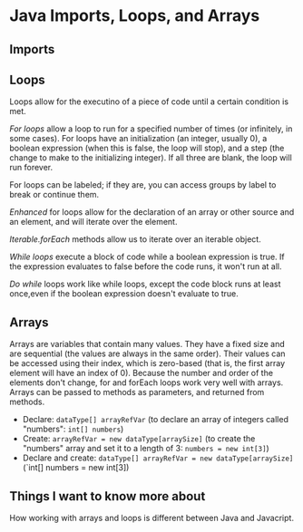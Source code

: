 # Java Imports, Loops, and Arrays

## Imports

## Loops

Loops allow for the executino of a piece of code until a certain condition is met.

*For loops* allow a loop to run for a specified number of times (or infinitely, in some cases). For loops have an initialization (an integer, usually 0), a boolean expression (when this is false, the loop will stop), and a step (the change to make to the initializing integer). If all three are blank, the loop will run forever.

For loops can be labeled; if they are, you can access groups by label to break or continue them.

*Enhanced* for loops allow for the declaration of an array or other source and an element, and will iterate over the element.

*Iterable.forEach* methods allow us to iterate over an iterable object.

*While loops* execute a block of code while a boolean expression is true. If the expression evaluates to false before the code runs, it won't run at all.

*Do while* loops work like while loops, except the code block runs at least once,even if the boolean expression doesn't evaluate to true.

## Arrays

Arrays are variables that contain many values. They have a fixed size and are sequential (the values are always in the same order). Their values can be accessed using their index, which is zero-based (that is, the first array element will have an index of 0). Because the number and order of the elements don't change, for and forEach loops work very well with arrays. Arrays can be passed to methods as parameters, and returned from methods.

- Declare: `dataType[] arrayRefVar` (to declare an array of integers called "numbers": `int[] numbers`)
- Create: `arrayRefVar = new dataType[arraySize]` (to create the "numbers" array and set it to a length of 3: `numbers = new int[3]`)
- Declare and create: `dataType[] arrayRefVar = new dataType[arraySize]` (`int[] numbers = new int[3])

## Things I want to know more about

How working with arrays and loops is different between Java and Javacript.
